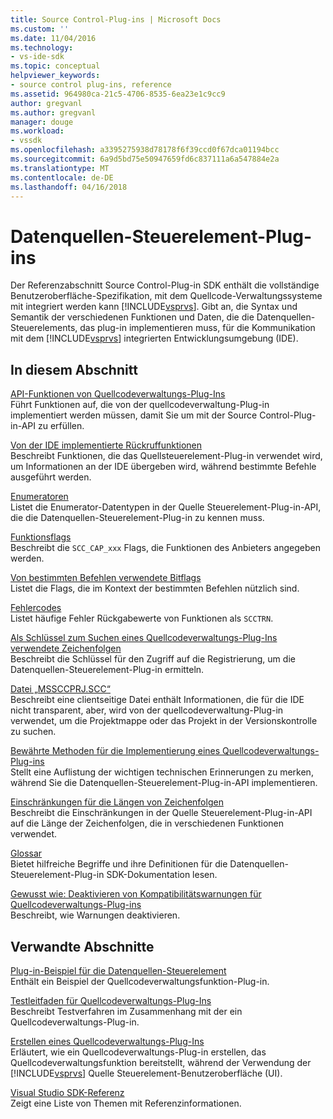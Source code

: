 ```yaml
---
title: Source Control-Plug-ins | Microsoft Docs
ms.custom: ''
ms.date: 11/04/2016
ms.technology:
- vs-ide-sdk
ms.topic: conceptual
helpviewer_keywords:
- source control plug-ins, reference
ms.assetid: 964980ca-21c5-4706-8535-6ea23e1c9cc9
author: gregvanl
ms.author: gregvanl
manager: douge
ms.workload:
- vssdk
ms.openlocfilehash: a3395275938d78178f6f39ccd0f67dca01194bcc
ms.sourcegitcommit: 6a9d5bd75e50947659fd6c837111a6a547884e2a
ms.translationtype: MT
ms.contentlocale: de-DE
ms.lasthandoff: 04/16/2018
---
```

# <a name="source-control-plug-ins"></a>Datenquellen-Steuerelement-Plug-ins
Der Referenzabschnitt Source Control-Plug-in SDK enthält die vollständige Benutzeroberfläche-Spezifikation, mit dem Quellcode-Verwaltungssysteme mit integriert werden kann [!INCLUDE[vsprvs](../code-quality/includes/vsprvs_md.md)]. Gibt an, die Syntax und Semantik der verschiedenen Funktionen und Daten, die die Datenquellen-Steuerelements, das plug-in implementieren muss, für die Kommunikation mit dem [!INCLUDE[vsprvs](../code-quality/includes/vsprvs_md.md)] integrierten Entwicklungsumgebung (IDE).  
  
## <a name="in-this-section"></a>In diesem Abschnitt  
 [API-Funktionen von Quellcodeverwaltungs-Plug-Ins](../extensibility/source-control-plug-in-api-functions.md)  
 Führt Funktionen auf, die von der quellcodeverwaltung-Plug-in implementiert werden müssen, damit Sie um mit der Source Control-Plug-in-API zu erfüllen.  
  
 [Von der IDE implementierte Rückruffunktionen](../extensibility/callback-functions-implemented-by-the-ide.md)  
 Beschreibt Funktionen, die das Quellsteuerelement-Plug-in verwendet wird, um Informationen an der IDE übergeben wird, während bestimmte Befehle ausgeführt werden.  
  
 [Enumeratoren](../extensibility/enumerators.md)  
 Listet die Enumerator-Datentypen in der Quelle Steuerelement-Plug-in-API, die die Datenquellen-Steuerelement-Plug-in zu kennen muss.  
  
 [Funktionsflags](../extensibility/capability-flags.md)  
 Beschreibt die `SCC_CAP_xxx` Flags, die Funktionen des Anbieters angegeben werden.  
  
 [Von bestimmten Befehlen verwendete Bitflags](../extensibility/bitflags-used-by-specific-commands.md)  
 Listet die Flags, die im Kontext der bestimmten Befehlen nützlich sind.  
  
 [Fehlercodes](../extensibility/error-codes.md)  
 Listet häufige Fehler Rückgabewerte von Funktionen als `SCCTRN`.  
  
 [Als Schlüssel zum Suchen eines Quellcodeverwaltungs-Plug-Ins verwendete Zeichenfolgen](../extensibility/strings-used-as-keys-for-finding-a-source-control-plug-in.md)  
 Beschreibt die Schlüssel für den Zugriff auf die Registrierung, um die Datenquellen-Steuerelement-Plug-in ermitteln.  
  
 [Datei „MSSCCPRJ.SCC“](../extensibility/mssccprj-scc-file.md)  
 Beschreibt eine clientseitige Datei enthält Informationen, die für die IDE nicht transparent, aber, wird von der quellcodeverwaltung-Plug-in verwendet, um die Projektmappe oder das Projekt in der Versionskontrolle zu suchen.  
  
 [Bewährte Methoden für die Implementierung eines Quellcodeverwaltungs-Plug-ins](../extensibility/best-practices-for-implementing-a-source-control-plug-in.md)  
 Stellt eine Auflistung der wichtigen technischen Erinnerungen zu merken, während Sie die Datenquellen-Steuerelement-Plug-in-API implementieren.  
  
 [Einschränkungen für die Längen von Zeichenfolgen](../extensibility/restrictions-on-string-lengths.md)  
 Beschreibt die Einschränkungen in der Quelle Steuerelement-Plug-in-API auf die Länge der Zeichenfolgen, die in verschiedenen Funktionen verwendet.  
  
 [Glossar](../extensibility/source-control-plug-in-glossary.md)  
 Bietet hilfreiche Begriffe und ihre Definitionen für die Datenquellen-Steuerelement-Plug-in SDK-Dokumentation lesen.  
  
 [Gewusst wie: Deaktivieren von Kompatibilitätswarnungen für Quellcodeverwaltungs-Plug-ins](../extensibility/how-to-turn-off-compatibility-warnings-for-source-control-plug-ins.md)  
 Beschreibt, wie Warnungen deaktivieren.  
  
## <a name="related-sections"></a>Verwandte Abschnitte  
 [Plug-in-Beispiel für die Datenquellen-Steuerelement](http://msdn.microsoft.com/en-us/61de7d2b-71db-451e-8e3e-d41b11c7a4ca)  
 Enthält ein Beispiel der Quellcodeverwaltungsfunktion-Plug-in.  
  
 [Testleitfaden für Quellcodeverwaltungs-Plug-Ins](../extensibility/internals/test-guide-for-source-control-plug-ins.md)  
 Beschreibt Testverfahren im Zusammenhang mit der ein Quellcodeverwaltungs-Plug-in.  
  
 [Erstellen eines Quellcodeverwaltungs-Plug-Ins](../extensibility/internals/creating-a-source-control-plug-in.md)  
 Erläutert, wie ein Quellcodeverwaltungs-Plug-in erstellen, das Quellcodeverwaltungsfunktion bereitstellt, während der Verwendung der [!INCLUDE[vsprvs](../code-quality/includes/vsprvs_md.md)] Quelle Steuerelement-Benutzeroberfläche (UI).  
  
 [Visual Studio SDK-Referenz](../extensibility/visual-studio-sdk-reference.md)  
 Zeigt eine Liste von Themen mit Referenzinformationen.